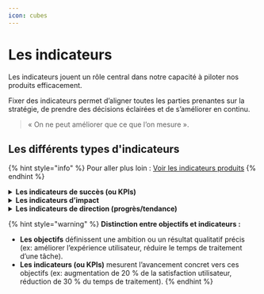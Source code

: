 ```yaml
---
icon: cubes
---
```


# Les indicateurs

Les indicateurs jouent un rôle central dans notre capacité à piloter nos produits efficacement.

Fixer des indicateurs permet d’aligner toutes les parties prenantes sur la stratégie, de prendre des décisions éclairées et de s’améliorer en continu.

> « On ne peut améliorer que ce que l’on mesure ».

## Les différents types d'indicateurs

{% hint style="info" %}
Pour aller plus loin : [Voir les indicateurs produits](../../cadrer/organisation-produit/indicateurs.md)
{% endhint %}

<details>

<summary><strong>Les indicateurs de succès (ou KPIs)</strong></summary>

Ces indicateurs mesurent si un produit atteint ses objectifs stratégiques. Ils traduisent la vision produit en résultats concrets et mesurables.

**Exemples °1 :**

* Taux d’usage.
* Audience.
* NPS (Net Promoter Score) ou note de satisfaction pour mesurer la satisfaction client.

Les KPIs répondent à une question clé : « Est-ce que notre produit atteint les résultats attendus ? »

</details>

<details>

<summary><strong>Les indicateurs d’impact</strong></summary>

Ces indicateurs servent à évaluer les effets des initiatives produit sur les usagers, les utilisateurs ou l’organisation. Ils permettent de valider que chaque action apporte une valeur réelle.

**Exemples °2 :**

* Économies réalisées : évaluer les gains financiers, notamment via l'utilisation de [communs numériques](../../concevoir/communs-numeriques/) et la réduction des doublons.
* Augmentation du taux de dématérialisation.
  * Réduction du délai d'instruction de dossiers par 2.
  * Constitution d'un dossier en moins de 10 minutes.
* Efficacité opérationnelle : réduction des délais, des erreurs ou optimisation des processus métiers.

Ces indicateurs relient directement les décisions de l'équipe produit à des résultats tangibles.

</details>

<details>

<summary><strong>Les indicateurs de direction (progrès/tendance)</strong></summary>

Ces indicateurs agissent comme des garde-fous, des signaux d'alerte et permettent de vérifier que l'on progresse bien vers les objectifs.

**Exemples :**

* Une durée de session sur un site de consultation peut mesurer l'intérêt des utilisateurs pour le contenu proposé
  * Objectif : connaître les intérêts de consultations
* Une durée de session sur un site d'une démarche administrative peut mesurer l'usage des utilisateurs pour l'accomplissement de la tâche à réaliser.
  * Objectif : réduire ce temps de session

</details>

{% hint style="warning" %}
**Distinction entre objectifs et indicateurs :**

* **Les objectifs** définissent une ambition ou un résultat qualitatif précis (ex: améliorer l’expérience utilisateur, réduire le temps de traitement d’une tâche).
* **Les indicateurs (ou KPIs)** mesurent l’avancement concret vers ces objectifs (ex: augmentation de 20 % de la satisfaction utilisateur, réduction de 30 % du temps de traitement).
{% endhint %}
